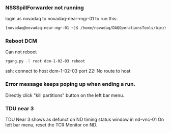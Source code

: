 ### NSSSpillForwarder not running
login as novadaq to novadaq-near-mgr-01 to run this:
```bash
[novadaq@novadaq-near-mgr-01 ~]$ /home/novadaq/DAQOperationsTools/bin/startBeamSpillBackBoneND.sh -z 1
```

### Reboot DCM
Can not reboot
```bash
rgang.py -l root dcm-1-02-03 reboot
```
ssh: connect to host dcm-1-02-03 port 22: No route to host

### Error message keeps poping up when ending a run.
Directly click "kill partitions" button on the left bar menu.


### TDU near 3
TDU Near 3 shows as defunct on ND timing status window in nd-vnc-01
On left bar menu, reset the TCR Monitor on ND.

